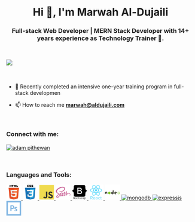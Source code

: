 <h1 align="center">Hi 👋, I'm Marwah Al-Dujaili</h1>
<h3 align="center">Full-stack Web Developer | MERN Stack Developer with 14+ years experience as Technology Trainer 🌟.</h3>

<br>

![](https://komarev.com/ghpvc/?username=marwahaldujaili&color=brightgreen&style=flat)

<br>

- 🌱 Recently completed an intensive one-year training program in full-stack developmen

- 📫 How to reach me **marwah@aldujaili.com**

<br>

<h3 align="left">Connect with me:</h3>
<p align="left">
  <a href="https://www.linkedin.com/in/marwahaldujaili/" target="_blank"><img align="center"
      src="https://raw.githubusercontent.com/rahuldkjain/github-profile-readme-generator/master/src/images/icons/Social/linked-in-alt.svg"
      alt="adam pithewan" height="30" width="40" /></a>
</p>

<br>

<h3 align="left">Languages and Tools:</h3>

<p align="left">
      <a href="https://www.w3.org/html/" target="_blank" rel="noreferrer" style="none">
        <img
          src="https://raw.githubusercontent.com/devicons/devicon/master/icons/html5/html5-original-wordmark.svg"
          alt="html5"
          width="40"
          height="40"
        />
      </a>
      <a href="https://www.w3schools.com/css/" target="_blank" rel="noreferrer">
        <img
          src="https://raw.githubusercontent.com/devicons/devicon/master/icons/css3/css3-original-wordmark.svg"
          alt="css3"
          width="40"
          height="40"
        />
      </a>
      <a
        href="https://developer.mozilla.org/en-US/docs/Web/JavaScript"
        target="_blank"
        rel="noreferrer"
      >
        <img
          src="https://raw.githubusercontent.com/devicons/devicon/master/icons/javascript/javascript-original.svg"
          alt="javascript"
          width="40"
          height="40"
        />
      </a>
      <a href="https://sass-lang.com" target="_blank" rel="noreferrer">
        <img
          src="https://raw.githubusercontent.com/devicons/devicon/master/icons/sass/sass-original.svg"
          alt="sass"
          width="40"
          height="40"
        />
      </a>
      <a href="https://getbootstrap.com" target="_blank" rel="noreferrer">
        <img
          src="https://raw.githubusercontent.com/devicons/devicon/master/icons/bootstrap/bootstrap-plain-wordmark.svg"
          alt="bootstrap"
          width="40"
          height="40"
        />
      </a>
      <a href="https://reactjs.org/" target="_blank" rel="noreferrer">
        <img
          src="https://raw.githubusercontent.com/devicons/devicon/master/icons/react/react-original-wordmark.svg"
          alt="react"
          width="40"
          height="40"
        />
      </a>
      <a href="https://nodejs.org" target="_blank" rel="noreferrer">
        <img
          src="https://raw.githubusercontent.com/devicons/devicon/master/icons/nodejs/nodejs-original-wordmark.svg"
          alt="nodejs"
          width="40"
          height="40"
        />
      </a>
          <a href="https://www.mongodb.com/" target="_blank" rel="noreferrer">
        <img
          src="https://www.svgrepo.com/show/331488/mongodb.svg"
          alt="mongodb"
          width="40"
          height="40"
        />
      </a>
           <a href="https://expressjs.com/" target="_blank" rel="noreferrer">
        <img
          src="https://www.svgrepo.com/show/330398/express.svg"
          alt="expressjs"
          width="40"
          height="40"
        />
      </a>
      <a href="https://www.photoshop.com/en" target="_blank" rel="noreferrer">
        <img
          src="https://raw.githubusercontent.com/devicons/devicon/master/icons/photoshop/photoshop-line.svg"
          alt="photoshop"
          width="40"
          height="40"
        />
      </a>
    </p>

<br>
